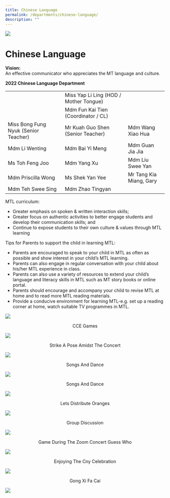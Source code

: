 ```yaml
---
title: Chinese Language
permalink: /departments/chinese-language/
description: ""
---
```

![](/images/enjoying-the-CNY-celebration-scaled.jpg)

# **Chinese Language**

**Vision:**   
An effective communicator who appreciates the MT language and culture.

**2022 Chinese Language Department**

|  	|  	|  	|
|---	|---	|---	|
| 	| Miss Yap Li Ling (HOD / Mother Tongue) 	|  	|
|  	| Mdm Fun Kai Tien (Coordinator / CL) 	|  	|
| Miss Bong Fung Nyuk (Senior Teacher) 	| Mr Kuah Guo Shen (Senior Teacher) 	| Mdm Wang Xiao Hua 	|
| Mdm Li Wenting 	| Mdm Bai Yi Meng 	| Mdm Guan Jia Jia 	|
| Ms Toh Feng Joo 	| Mdm Yang Xu 	| Mdm Liu Swee Yan 	|
| Mdm Priscilla Wong 	| Ms Shek Yan Yee 	| Mr Tang Kia Miang, Gary 	|
| Mdm Teh  Swee Sing 	| Mdm Zhao Tingyan 	|   	|


MTL curriculum:

*   Greater emphasis on spoken & written interaction skills;
*   Greater focus on authentic activities to better engage students and develop their communication skills; and
*   Continue to expose students to their own culture & values through MTL learning

Tips for Parents to support the child in learning MTL:

*   Parents are encouraged to speak to your child in MTL as often as possible and show interest in your child’s MTL learning.
*   Parents can also engage in regular conversation with your child about his/her MTL experience in class.
*   Parents can also use a variety of resources to extend your child’s language and literacy skills in MTL such as MT story books or online portal.
*   Parents should encourage and accompany your child to revise MTL at home and to read more MTL reading materials.
*   Provide a conducive environment for learning MTL-e.g. set up a reading corner at home, watch suitable TV programmes in MTL.


![](/images/CCE-games-1-300x219.jpg)
<center>CCE Games</center>


![](/images/strike-a-pose-amidst-the-concert-248x300.jpg)
<center>Strike A Pose Amidst The Concert</center>

![](/images/songs-and-dance-1-222x300.jpg)
<center>Songs And Dance</center>

![](/images/songs-and-dance-2-1-221x300.jpg)
<center>Songs And Dance</center>

![](/images/lets-distribute-oranges-222x300.jpg)
<center>Lets Distribute Oranges</center>

![](/images/group-discussion-1-300x262.jpg)
<center>Group Discussion</center>

![](/images/Game-during-the-zoom-concert_Guess-who-300x190.jpg)
<center>Game During The Zoom Concert Guess Who</center>

![](/images/enjoying-the-CNY-celebration-300x169.jpg)
<center>Enjoying The Cny Celebration</center>

![](/images/DSCF2572-300x169.jpg)
<center>Gong Xi Fa Cai</center>

![](/images/drama-1-300x218.jpg)